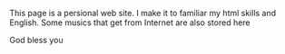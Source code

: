 This page is a persional web site.
I make it to familiar my html skills and English.
Some musics that get from Internet are also stored here

God bless you
